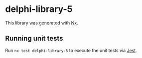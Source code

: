 # delphi-library-5

This library was generated with [Nx](https://nx.dev).

## Running unit tests

Run `nx test delphi-library-5` to execute the unit tests via [Jest](https://jestjs.io).
